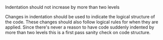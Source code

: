 Indentation should not increase by more than two levels

Changes in indentation should be used to indicate the logical
structure of the code. These changes should also follow logical
rules for when they are applied. Since there's never a reason
to have code suddenly indented by more than two levels this is
a first pass sanity check on code structure.
